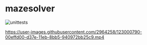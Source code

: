 # mazesolver

![unittests](https://github.com/adegenna/mazesolver/actions/workflows/cmake.yml/badge.svg)

https://user-images.githubusercontent.com/2964258/123000790-00effd00-d37e-11eb-8bb5-940972bb25c9.mp4

